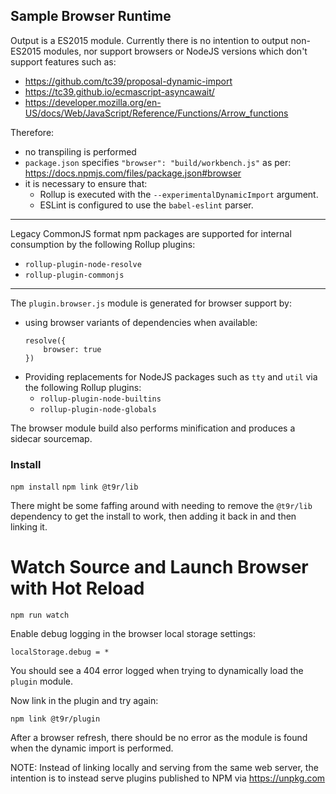 ## Sample Browser Runtime

Output is a ES2015 module. Currently there is no intention to output non-ES2015 modules, nor support browsers or 
NodeJS versions which don't support features such as:

* https://github.com/tc39/proposal-dynamic-import
* https://tc39.github.io/ecmascript-asyncawait/
* https://developer.mozilla.org/en-US/docs/Web/JavaScript/Reference/Functions/Arrow_functions

Therefore:
 
* no transpiling is performed
* `package.json` specifies `"browser": "build/workbench.js"` as per: https://docs.npmjs.com/files/package.json#browser
* it is necessary to ensure that:
    * Rollup is executed with the `--experimentalDynamicImport` argument.
    * ESLint is configured to use the `babel-eslint` parser.

---
 
Legacy CommonJS format npm packages are supported for internal consumption by the following Rollup plugins:

* `rollup-plugin-node-resolve`
* `rollup-plugin-commonjs`

---

The `plugin.browser.js` module is generated for browser support by:

* using browser variants of dependencies when available:
    ```
    resolve({
        browser: true
    })
    ```
* Providing replacements for NodeJS packages such as `tty` and `util` via the following Rollup plugins:
    * `rollup-plugin-node-builtins`
    * `rollup-plugin-node-globals`
 
The browser module build also performs minification and produces a sidecar sourcemap.

### Install
`npm install`
`npm link @t9r/lib` 

There might be some faffing around with needing to remove the `@t9r/lib` dependency to get the install to work, then
adding it back in and then linking it.

# Watch Source and Launch Browser with Hot Reload
`npm run watch`

Enable debug logging in the browser local storage settings:

`localStorage.debug = *`

You should see a 404 error logged when trying to dynamically load the `plugin` module.

Now link in the plugin and try again:

```
npm link @t9r/plugin
```
After a browser refresh, there should be no error as the module is found when the dynamic import is performed.

NOTE: Instead of linking locally and serving from the same web server, the intention is to instead serve plugins published to NPM via https://unpkg.com


